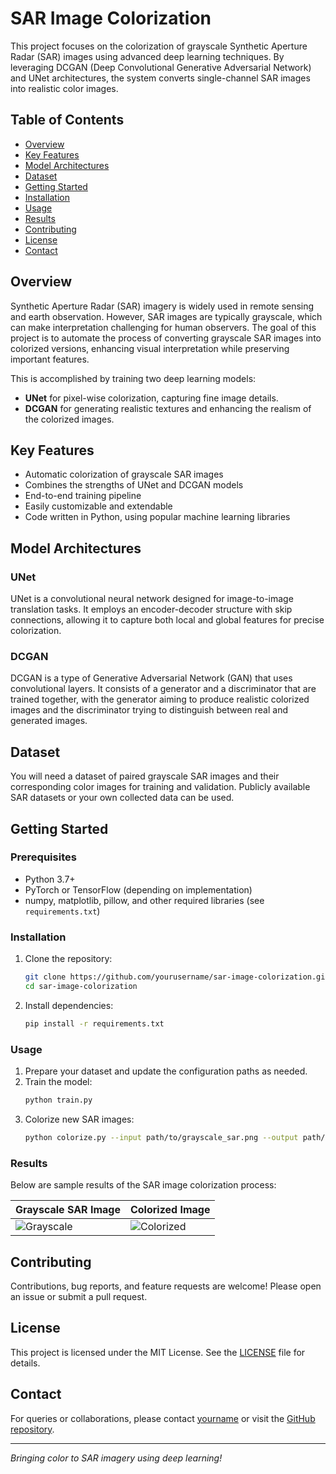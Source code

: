 # SAR Image Colorization

This project focuses on the colorization of grayscale Synthetic Aperture Radar (SAR) images using advanced deep learning techniques. By leveraging DCGAN (Deep Convolutional Generative Adversarial Network) and UNet architectures, the system converts single-channel SAR images into realistic color images.

## Table of Contents

- [Overview](#overview)
- [Key Features](#key-features)
- [Model Architectures](#model-architectures)
- [Dataset](#dataset)
- [Getting Started](#getting-started)
- [Installation](#installation)
- [Usage](#usage)
- [Results](#results)
- [Contributing](#contributing)
- [License](#license)
- [Contact](#contact)

## Overview

Synthetic Aperture Radar (SAR) imagery is widely used in remote sensing and earth observation. However, SAR images are typically grayscale, which can make interpretation challenging for human observers. The goal of this project is to automate the process of converting grayscale SAR images into colorized versions, enhancing visual interpretation while preserving important features.

This is accomplished by training two deep learning models:
- **UNet** for pixel-wise colorization, capturing fine image details.
- **DCGAN** for generating realistic textures and enhancing the realism of the colorized images.

## Key Features

- Automatic colorization of grayscale SAR images
- Combines the strengths of UNet and DCGAN models
- End-to-end training pipeline
- Easily customizable and extendable
- Code written in Python, using popular machine learning libraries

## Model Architectures

### UNet

UNet is a convolutional neural network designed for image-to-image translation tasks. It employs an encoder-decoder structure with skip connections, allowing it to capture both local and global features for precise colorization.

### DCGAN

DCGAN is a type of Generative Adversarial Network (GAN) that uses convolutional layers. It consists of a generator and a discriminator that are trained together, with the generator aiming to produce realistic colorized images and the discriminator trying to distinguish between real and generated images.

## Dataset

You will need a dataset of paired grayscale SAR images and their corresponding color images for training and validation. Publicly available SAR datasets or your own collected data can be used.

## Getting Started

### Prerequisites

- Python 3.7+
- PyTorch or TensorFlow (depending on implementation)
- numpy, matplotlib, pillow, and other required libraries (see `requirements.txt`)

### Installation

1. Clone the repository:
   ```bash
   git clone https://github.com/yourusername/sar-image-colorization.git
   cd sar-image-colorization
   ```

2. Install dependencies:
   ```bash
   pip install -r requirements.txt
   ```

### Usage

1. Prepare your dataset and update the configuration paths as needed.
2. Train the model:
   ```bash
   python train.py
   ```
3. Colorize new SAR images:
   ```bash
   python colorize.py --input path/to/grayscale_sar.png --output path/to/colorized_result.png
   ```

### Results

Below are sample results of the SAR image colorization process:

| Grayscale SAR Image | Colorized Image |
|---------------------|----------------|
| ![Grayscale](samples/grayscale.png) | ![Colorized](samples/colorized.png) |

## Contributing

Contributions, bug reports, and feature requests are welcome! Please open an issue or submit a pull request.

## License

This project is licensed under the MIT License. See the [LICENSE](LICENSE) file for details.

## Contact

For queries or collaborations, please contact [yourname](mailto:ayush843119@gmail.com) or visit the [GitHub repository](https://github.com/yourusername/sar-image-colorization).

---
_Bringing color to SAR imagery using deep learning!_
